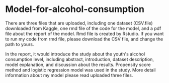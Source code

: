 # Model-for-alcohol-consumption
There are three files that are uploaded, including one dataset (CSV.file) downloaded from Kaggle, one rmd file of the code for the model, and a pdf file about the report of the model. Rmd file is created by Rstudio. If you want to run my code from rmd file, please download the CSV file, and change the path to yours. 

In the report, it would introduce the study about the youth's alcohol consumption level, including abstract, introduction, dataset description, model explanation, and discussion about the results. Propensity score method and logistic regression model was used in the study. More detail information about my model please read uploaded three files.
